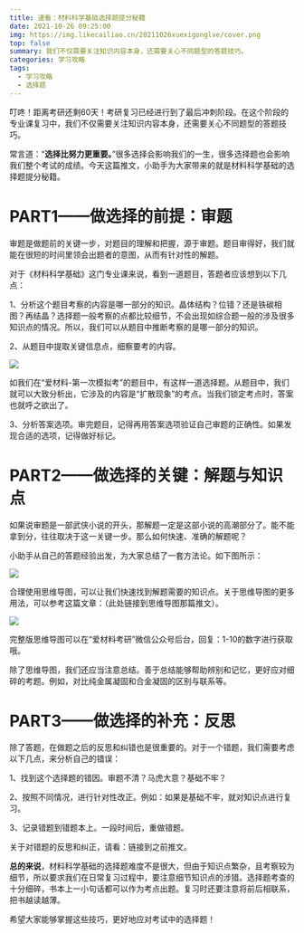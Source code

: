 ```yaml
---
title: 速看：材料科学基础选择题提分秘籍
date: 2021-10-26 09:25:00
img: https://img.likecailiao.cn/20211026xuexigonglve/cover.png
top: false
summary: 我们不仅需要关注知识内容本身，还需要关心不同题型的答题技巧。
categories: 学习攻略
tags:
  - 学习攻略
  - 选择题
---
```


叮咚！距离考研还剩60天！考研复习已经进行到了最后冲刺阶段。在这个阶段的专业课复习中，我们不仅需要关注知识内容本身，还需要关心不同题型的答题技巧。

常言道：“**选择比努力更重要。**”很多选择会影响我们的一生，很多选择题也会影响我们整个考试的成绩。今天这篇推文，小助手为大家带来的就是材料科学基础的选择题提分秘籍。

# PART1——做选择的前提：审题

审题是做题前的关键一步，对题目的理解和把握，源于审题。题目审得好，我们就能在很短的时间里领会出题者的意图，从而有针对性的解题。

对于《材料科学基础》这门专业课来说，看到一道题目，答题者应该想到以下几点：

1、分析这个题目考察的内容是哪一部分的知识。晶体结构？位错？还是铁碳相图？再结晶？选择题一般考察的点都比较细节，不会出现如综合题一般的涉及很多知识点的情况。所以，我们可以从题目中推断考察的是哪一部分的知识。

2、从题目中提取关键信息点，细察要考的内容。

![](https://img.likecailiao.cn/20211026xuexigonglve/1.png)

如我们在“爱材料-第一次模拟考”的题目中，有这样一道选择题。从题目中，我们就可以大致分析出，它涉及的内容是“扩散现象”的考点。当我们锁定考点时，答案也就呼之欲出了。

3、分析答案选项。审完题目，记得再用答案选项验证自己审题的正确性。如果发现合适的选项，记得做好标记。

# PART2——做选择的关键：解题与知识点

如果说审题是一部武侠小说的开头，那解题一定是这部小说的高潮部分了。能不能拿到分，往往取决于这一关键一步。那么如何快速、准确的解题呢？

小助手从自己的答题经验出发，为大家总结了一套方法论。如下图所示：

![](https://img.likecailiao.cn/20211026xuexigonglve/2.png)

合理使用思维导图，可以让我们快速找到解题需要的知识点。关于思维导图的更多用法，可以参考这篇文章：（此处链接到思维导图那篇推文）。

![](https://img.likecailiao.cn/20211026xuexigonglve/3.jpg)

完整版思维导图可以在“爱材料考研”微信公众号后台，回复：1-10的数字进行获取哦。

除了思维导图，我们还应当注意总结。善于总结能够帮助辨别和记忆，更好应对细碎的考题。例如，对比纯金属凝固和合金凝固的区别与联系等。

# PART3——做选择的补充：反思

除了答题，在做题之后的反思和纠错也是很重要的。对于一个错题，我们需要考虑以下几点，来分析自己的错误：

1、找到这个选择题的错因。审题不清？马虎大意？基础不牢？

2、按照不同情况，进行针对性改正。例如：如果是基础不牢，就对知识点进行复习。

3、记录错题到错题本上。一段时间后，重做错题。

关于对错题的反思和纠正，请看：链接到之前推文。

**总的来说**，材料科学基础的选择题难度不是很大，但由于知识点繁杂，且考察较为细节，所以要求我们在日常复习过程中，要注意细节知识点的涉猎。选择题考查的十分细碎，书本上一小句话都可以作为考点出题。复习时还要注意将前后相联系，把书越读越薄。

希望大家能够掌握这些技巧，更好地应对考试中的选择题！

